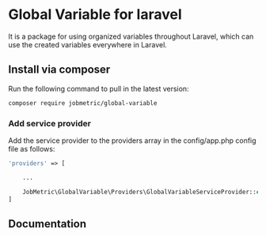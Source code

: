 # Global Variable for laravel

It is a package for using organized variables throughout Laravel, which can use the created variables everywhere in Laravel.

## Install via composer

Run the following command to pull in the latest version:
```bash
composer require jobmetric/global-variable
```

### Add service provider

Add the service provider to the providers array in the config/app.php config file as follows:

```php
'providers' => [

    ...

    JobMetric\GlobalVariable\Providers\GlobalVariableServiceProvider::class,
]
```

## Documentation
